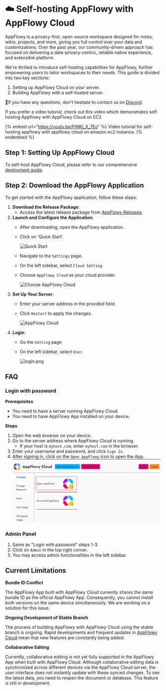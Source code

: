 # ☁️ Self-hosting AppFlowy with AppFlowy Cloud

AppFlowy is a privacy-first, open-source workspace designed for notes, wikis, projects, and more, giving you full control over your data and customizations. Over the past year, our community-driven approach has focused on delivering a data-privacy-centric, reliable native experience, and extensible platform.

We're thrilled to introduce self-hosting capabilities for AppFlowy, further empowering users to tailor workspaces to their needs. This guide is divided into two key sections:

1. Setting up AppFlowy Cloud on your server.
2. Building AppFlowy with a self-hosted server.

🙏If you have any questions, don't hesitate to contact us on [Discord](https://discord.gg/9Q2xaN37tV).

If you prefer a video tutorial, check out this video which demonstrates self-hosting Appflowy with AppFlowy Cloud on EC2

{% embed url="https://youtu.be/PiNKI_X_7Eo" %}
Video tutorial for self-hosting appflowy with appflowy cloud on amazon ec2 instance.
{% endembed %}

## Step 1: Setting Up AppFlowy Cloud

To self-host AppFlowy Cloud, please refer to our comprehensive [deployment guide](https://github.com/AppFlowy-IO/AppFlowy-Cloud/blob/main/doc/DEPLOYMENT.md).

## Step 2: Download the AppFlowy Application

To get started with the AppFlowy application, follow these steps:

1. **Download the Release Package**:
   * Access the latest release package from [AppFlowy Releases](https://github.com/AppFlowy-IO/AppFlowy/releases).
2. **Launch and Configure the Application**:
   * After downloading, open the AppFlowy application.
   *   Click on 'Quick Start'.

       ![Quick Start](../assets/quick_start.png)
   * Navigate to the `Settings` page.
   * On the left sidebar, select `Cloud Setting`.
   *   Choose `AppFlowy Cloud` as your cloud provider.

       ![Choose AppFlowy Cloud](../assets/choose_appflowy_cloud.png)
3. **Set Up Your Server**:
   * Enter your server address in the provided field.
   *   Click `Restart` to apply the changes.

       ![AppFlowy Cloud](../assets/fill_appflowy_cloud.png)
4. **Login**:
   * Go the `Setting` page
   *   On the left sidebar, select `User`.

       ![login.png](../assets/login_page.png)

## FAQ

### Login with password

**Prerequisites**

* You need to have a server running AppFlowy Cloud.
* You need to have AppFlowy App installed on your device.

**Steps**

1. Open the web browser on your device.
2. Go to the server address where AppFlowy Cloud is running.
   * If your host is `myhost.com`, enter `myhost.com` in the browser.
3. Enter your username and password, and click `Sign In`.
4. After signing in, click on the `Open AppFlowy` icon to open the App. ![AppFlowy Cloud Admin Open AppFlowy](../assets/open_appflowy.png)

### Admin Panel

1. Same as "Login with password" steps 1-3.
2. Click on `Admin` in the top right corner.
3. You may access admin functionalities in the left sidebar.

## Current Limitations

**Bundle ID Conflict**

The AppFlowy App built with AppFlowy Cloud currently shares the same bundle ID as the official AppFlowy App. Consequently, you cannot install both versions on the same device simultaneously. We are working on a solution for this issue.

**Ongoing Development of Stable Branch**

The process of building AppFlowy with AppFlowy Cloud using the stable branch is ongoing. Rapid developments and frequent updates in [AppFlowy Cloud](https://github.com/AppFlowy-IO/AppFlowy-Cloud) mean that new features are constantly being added.

**Collaborative Editing**

Currently, collaborative editing is not yet fully supported in the AppFlowy App when built with AppFlowy Cloud. Although collaborative editing data is synchronized across different devices via the AppFlowy Cloud server, the user interface does not instantly update with these synced changes. To see the latest data, you need to reopen the document or database. This feature is still in development.
